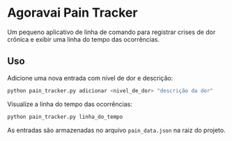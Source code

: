 # Agoravai Pain Tracker

Um pequeno aplicativo de linha de comando para registrar crises de dor crônica e exibir uma linha do tempo das ocorrências.

## Uso

Adicione uma nova entrada com nível de dor e descrição:

```bash
python pain_tracker.py adicionar <nivel_de_dor> "descrição da dor"
```

Visualize a linha do tempo das ocorrências:

```bash
python pain_tracker.py linha_do_tempo
```

As entradas são armazenadas no arquivo `pain_data.json` na raiz do projeto.

